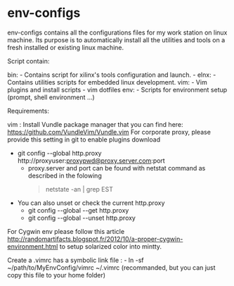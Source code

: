 # env-configs

env-configs contains all the configurations files for my work station on linux machine. 
Its purpose is to automatically install all the utilities and tools on a fresh installed or existing linux machine.

Script contain:

bin:
     - Contains script for xilinx's tools configuration and launch.
     - 
elnx:
    - Contains utilities scripts for embedded linux development.
vim:
    - Vim plugins and install scripts
    - vim dotfiles
env:
    - Scripts for environment setup (prompt, shell environment ...)


Requirements:

vim :
Install Vundle package manager that you can find here: https://github.com/VundleVim/Vundle.vim
For corporate proxy, please provide this setting in git to enable plugins download
 - git config --global http.proxy http://proxyuser:proxypwd@proxy.server.com:port
    - proxy.server and port can be found with netstat command as described in the folowing  
      > netstate -an | grep EST
- You can also unset or check the current http.proxy
   - git config --global --get http.proxy 
   - git config --global --unset http.proxy 


For Cygwin env please follow this article http://randomartifacts.blogspot.fr/2012/10/a-proper-cygwin-environment.html to setup 
solarized color into mintty.

Create a .vimrc has a symbolic link file : - ln -sf ~/path/to/MyEnvConfig/vimrc ~/.vimrc (recommanded, but you can just copy this file to your home folder)
